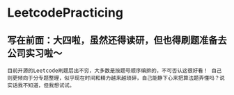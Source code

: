 # LeetcodePracticing
写在前面：大四啦，虽然还得读研，但也得刷题准备去公司实习啦～
---
`目前开源的Leetcode刷题层出不穷，大多数是按题号顺序编排的，不可否认这很好看！
自己则更倾向于分专题整理，似乎现在时间和精力越来越琐碎，自己能静下心来把算法题弄懂吗？说实话我不知道，但我想试试。 `
